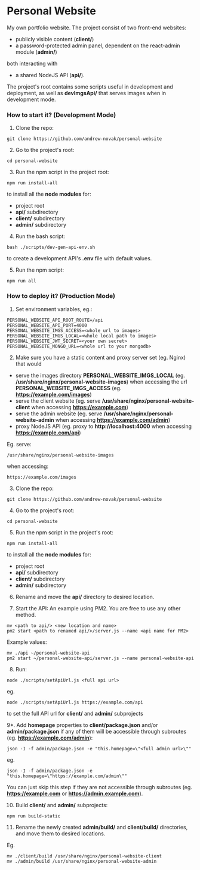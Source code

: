 # Personal Website

My own portfolio website. The project consist of two front-end websites:
- publicly visible content (**client/**) 
- a password-protected admin panel, dependent on the react-admin module (**admin/**)

both interacting with
- a shared NodeJS API (**api/**).

The project's root contains some scripts useful in development and deployment, as well as **devImgsApi/** that serves images when in development mode.

### How to start it? (Development Mode)

1. Clone the repo:

```
git clone https://github.com/andrew-novak/personal-website
```

2. Go to the project's root:

```
cd personal-website
```

3. Run the npm script in the project root:

```
npm run install-all
```

to install all the **node modules** for:

- project root
- **api/** subdirectory
- **client/** subdirectory
- **admin/** subdirectory

4. Run the bash script:

```
bash ./scripts/dev-gen-api-env.sh
```

to create a development API's **.env** file with default values.

5. Run the npm script:

```
npm run all
```

### How to deploy it? (Production Mode)

1. Set environment variables, eg.:

```
PERSONAL_WEBSITE_API_ROOT_ROUTE=/api
PERSONAL_WEBSITE_API_PORT=4000
PERSONAL_WEBSITE_IMGS_ACCESS=<whole url to images>
PERSONAL_WEBSITE_IMGS_LOCAL=<whole local path to images>
PERSONAL_WEBSITE_JWT_SECRET=<your own secret>
PERSONAL_WEBSITE_MONGO_URL=<whole url to your mongodb>
```

2. Make sure you have a static content and proxy server set (eg. Nginx) that would
- serve the images directory **PERSONAL_WEBSITE_IMGS_LOCAL** (eg. **/usr/share/nginx/personal-website-images**) when accessing the url **PERSONAL_WEBSITE_IMGS_ACCESS** (eg. **https://example.com/images**)
- serve the client website (eg. serve **/usr/share/nginx/personal-website-client** when accessing **https://example.com**)
- serve the admin website (eg. serve **/usr/share/nginx/personal-website-admin** when accessing **https://example.com/admin**)
- proxy NodeJS API (eg. proxy to **http://localhost:4000** when accessing **https://example.com/api**)

Eg. serve:
```
/usr/share/nginx/personal-website-images
```
when accessing:
```
https://example.com/images
```


3. Clone the repo:

```
git clone https://github.com/andrew-novak/personal-website
```

4. Go to the project's root:

```
cd personal-website
```

5. Run the npm script in the project's root:

```
npm run install-all
```

to install all the **node modules** for:

- project root
- **api/** subdirectory
- **client/** subdirectory
- **admin/** subdirectory

6. Rename and move the **api/** directory to desired location.

7. Start the API:
An example using PM2. You are free to use any other method.
```
mv <path to api/> <new location and name>
pm2 start <path to renamed api/>/server.js --name <api name for PM2>
```
Example values:
```
mv ./api ~/personal-website-api
pm2 start ~/personal-website-api/server.js --name personal-website-api
```
8. Run:

```
node ./scripts/setApiUrl.js <full api url>
```
eg.
```
node ./scripts/setApiUrl.js https://example.com/api
```

to set the full API url for **client/** and **admin/** subprojects

9*. Add **homepage** properties to **client/package.json** and/or **admin/package.json** if any of them will be accessible through subroutes (eg. **https://example.com/admin**):

```
json -I -f admin/package.json -e "this.homepage=\"<full admin url>\""
```
eg.
```
json -I -f admin/package.json -e "this.homepage=\"https://example.com/admin\""
```

You can just skip this step if they are not accessible through subroutes (eg. **https://example.com** or **https://admin.example.com**).

10. Build **client/** and **admin/** subprojects:

```
npm run build-static
```

11. Rename the newly created **admin/build/** and **client/build/** directories, and move them to desired locations.

Eg.
```
mv ./client/build /usr/share/nginx/personal-website-client
mv ./admin/build /usr/share/nginx/personal-website-admin
```
